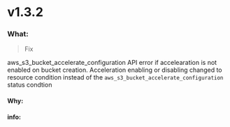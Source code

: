 # v1.3.2

### What:

> Fix

aws_s3_bucket_accelerate_configuration API error if accelearation is not enabled on bucket creation. Acceleration enabling or disabling changed to resource condition instead of the `aws_s3_bucket_accelerate_configuration` status condtion

#### Why:

#### info:
